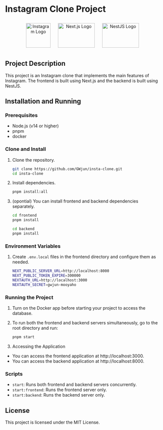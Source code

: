 # Instagram Clone Project

<p align="center">
  <img src="https://upload.wikimedia.org/wikipedia/commons/a/a5/Instagram_icon.png" alt="Instagram Logo" width="80" height="80" style="margin: 10px;">
  <img src="https://upload.wikimedia.org/wikipedia/commons/8/8e/Nextjs-logo.svg" alt="Next.js Logo" width="120" height="80" style="margin: 10px;">
  <img src="https://nestjs.com/img/logo_text.svg" alt="NestJS Logo" width="120" height="80" style="margin: 10px;">
</p>

## Project Description

This project is an Instagram clone that implements the main features of Instagram. The frontend is built using Next.js and the backend is built using NestJS.

## Installation and Running

### Prerequisites

- Node.js (v14 or higher)
- pnpm
- docker

### Clone and Install

1. Clone the repository.

   ```bash
   git clone https://github.com/GWjun/insta-clone.git
   cd insta-clone
   ```

2. Install dependencies.

   ```bash
   pnpm install:all
   ```

3. (opontial) You can install frontend and backend dependencies separately.

   ```bash
   cd frontend
   pnpm install
   ```

   ```bash
   cd backend
   pnpm install
   ```

### Environment Variables

1. Create `.env.local` files in the frontend directory and configure them as needed.

   ```bash
   NEXT_PUBLIC_SERVER_URL=http://localhost:8000
   NEXT_PUBLIC_TOKEN_EXPIRE=300000
   NEXTAUTH_URL=http://localhost:3000
   NEXTAUTH_SECRET=gwjun-mooyaho
   ```

### Running the Project

1. Turn on the Docker app before starting your project to access the database.

2. To run both the frontend and backend servers simultaneously, go to the root directory and run:
   ```bash
   pnpm start
   ```
3. Accessing the Application

- You can access the frontend application at http://localhost:3000.
- You can access the backend application at http://localhost:8000.

### Scripts

- `start`: Runs both frontend and backend servers concurrently.
- `start:frontend`: Runs the frontend server only.
- `start:backend`: Runs the backend server only.

## License

This project is licensed under the MIT License.
